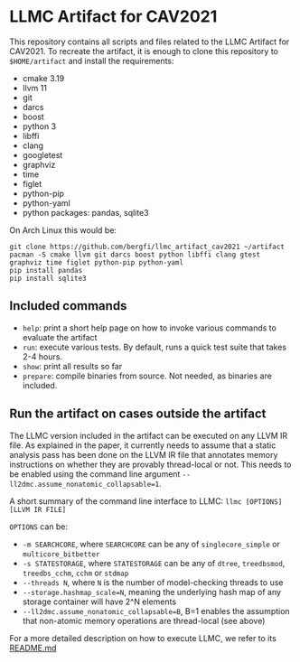 # LLMC Artifact for CAV2021

This repository contains all scripts and files related to the LLMC Artifact for CAV2021. To recreate the artifact, it is enough to clone this repository to `$HOME/artifact` and install the requirements:
- cmake 3.19
- llvm 11
- git
- darcs
- boost
- python 3
- libffi
- clang
- googletest
- graphviz
- time
- figlet
- python-pip
- python-yaml
- python packages: pandas, sqlite3

On Arch Linux this would be:
```
git clone https://github.com/bergfi/llmc_artifact_cav2021 ~/artifact
pacman -S cmake llvm git darcs boost python libffi clang gtest graphviz time figlet python-pip python-yaml
pip install pandas
pip install sqlite3
```

## Included commands

- `help`: print a short help page on how to invoke various commands to evaluate the artifact
- `run`: execute various tests. By default, runs a quick test suite that takes 2-4 hours.
- `show`: print all results so far
- `prepare`: compile binaries from source. Not needed, as binaries are included.

## Run the artifact on cases outside the artifact

The LLMC version included in the artifact can be executed on any LLVM IR file. As explained in the paper, it currently needs to assume that a static analysis pass has been done on the LLVM IR file that annotates memory instructions on whether they are provably thread-local or not. This needs to be enabled using the command line argument `--ll2dmc.assume_nonatomic_collapsable=1`.

A short summary of the command line interface to LLMC:
`llmc [OPTIONS] [LLVM IR FILE]`

`OPTIONS` can be:
- `-m SEARCHCORE`, where `SEARCHCORE` can be any of `singlecore_simple` or `multicore_bitbetter`
- `-s STATESTORAGE`, where `STATESTORAGE` can be any of `dtree`, `treedbsmod`, `treedbs_cchm`, `cchm` or `stdmap`
- `--threads N`, where `N` is the number of model-checking threads to use
- `--storage.hashmap_scale=N`, meaning the underlying hash map of any storage container will have 2^N elements
- `--ll2dmc.assume_nonatomic_collapsable=B`, B=1 enables the assumption that non-atomic memory operations are thread-local (see above)

For a more detailed description on how to execute LLMC, we refer to its [README.md](https://github.com/bergfi/llmc)
